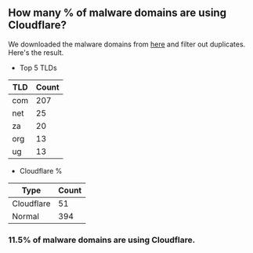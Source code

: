 ## How many % of malware domains are using Cloudflare?


We downloaded the malware domains from [here](https://urlhaus.abuse.ch) and filter out duplicates.
Here's the result.


[//]: # (start replacement)


- Top 5 TLDs

| TLD | Count |
| --- | --- |
| com | 207 |
| net | 25 |
| za | 20 |
| org | 13 |
| ug | 13 |


- Cloudflare %

| Type | Count |
| --- | --- |
| Cloudflare | 51 |
| Normal | 394 |


### 11.5% of malware domains are using Cloudflare.